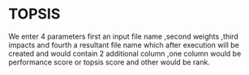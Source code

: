 # TOPSIS
We enter 4 parameters first an input file name ,second weights ,third impacts and fourth a resultant file name which after execution will be created and would contain 2 additional column ,one column would be performance score or topsis score and other would be rank.
